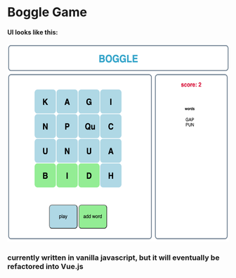 # Boggle Game

#### UI looks like this:

<img src="./bogglesiteimg.png" width="550" height="450" />

### currently written in vanilla javascript, but it will eventually be refactored into Vue.js
